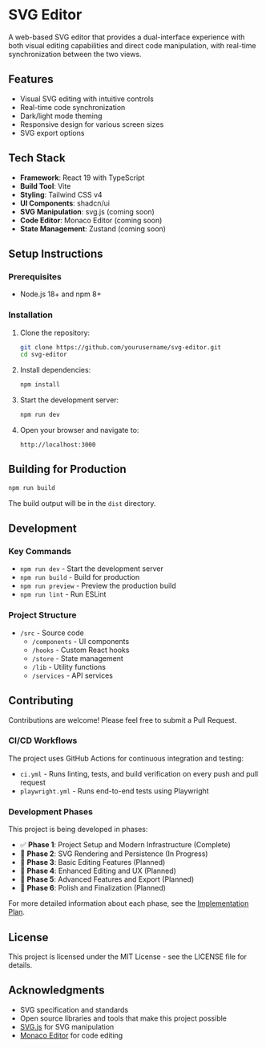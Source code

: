 # SVG Editor

A web-based SVG editor that provides a dual-interface experience with both visual editing capabilities and direct code manipulation, with real-time synchronization between the two views.

## Features

- Visual SVG editing with intuitive controls
- Real-time code synchronization
- Dark/light mode theming
- Responsive design for various screen sizes
- SVG export options

## Tech Stack

- **Framework**: React 19 with TypeScript
- **Build Tool**: Vite
- **Styling**: Tailwind CSS v4
- **UI Components**: shadcn/ui
- **SVG Manipulation**: svg.js (coming soon)
- **Code Editor**: Monaco Editor (coming soon)
- **State Management**: Zustand (coming soon)

## Setup Instructions

### Prerequisites

- Node.js 18+ and npm 8+

### Installation

1. Clone the repository:

   ```bash
   git clone https://github.com/yourusername/svg-editor.git
   cd svg-editor
   ```

2. Install dependencies:

   ```bash
   npm install
   ```

3. Start the development server:
   ```bash
   npm run dev
   ```
4. Open your browser and navigate to:
   ```
   http://localhost:3000
   ```

## Building for Production

```bash
npm run build
```

The build output will be in the `dist` directory.

## Development

### Key Commands

- `npm run dev` - Start the development server
- `npm run build` - Build for production
- `npm run preview` - Preview the production build
- `npm run lint` - Run ESLint

### Project Structure

- `/src` - Source code
  - `/components` - UI components
  - `/hooks` - Custom React hooks
  - `/store` - State management
  - `/lib` - Utility functions
  - `/services` - API services

## Contributing

Contributions are welcome! Please feel free to submit a Pull Request.

### CI/CD Workflows

The project uses GitHub Actions for continuous integration and testing:

- `ci.yml` - Runs linting, tests, and build verification on every push and pull request
- `playwright.yml` - Runs end-to-end tests using Playwright

### Development Phases

This project is being developed in phases:

- ✅ **Phase 1**: Project Setup and Modern Infrastructure (Complete)
- 🔄 **Phase 2**: SVG Rendering and Persistence (In Progress)
- 📅 **Phase 3**: Basic Editing Features (Planned)
- 📅 **Phase 4**: Enhanced Editing and UX (Planned)
- 📅 **Phase 5**: Advanced Features and Export (Planned)
- 📅 **Phase 6**: Polish and Finalization (Planned)

For more detailed information about each phase, see the [Implementation Plan](.docs/IMPLEMENTATION_PLAN.md).

## License

This project is licensed under the MIT License - see the LICENSE file for details.

## Acknowledgments

- SVG specification and standards
- Open source libraries and tools that make this project possible
- [SVG.js](https://svgjs.dev/) for SVG manipulation
- [Monaco Editor](https://microsoft.github.io/monaco-editor/) for code editing
